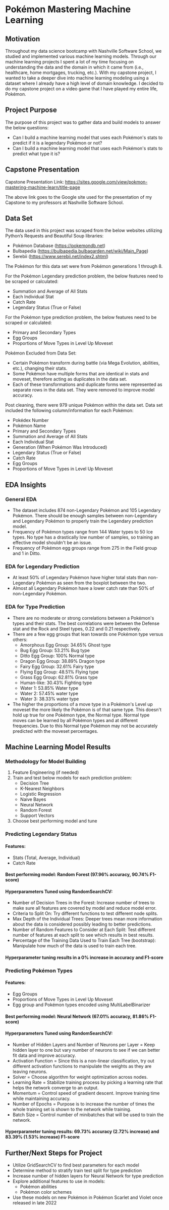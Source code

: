 # Pokémon Mastering Machine Learning

## Motivation
Throughout my data science bootcamp with Nashville Software School, we studied and implemented various machine learning models. Through our machine learning projects I spent a lot of my time focusing on understanding the data and the domain in which it came from (i.e., healthcare, home mortgages, trucking, etc.). With my capstone project, I wanted to take a deeper dive into machine learning modeling using a dataset where I already have a high level of domain knowledge. I decided to do my capstone project on a video game that I have played my entire life, Pokémon.

## Project Purpose
The purpose of this project was to gather data and build models to answer the below questions:
- Can I build a machine learning model that uses each Pokémon's stats to predict if it is a legendary Pokémon or not?
- Can I build a machine learning model that uses each Pokémon's stats to predict what type it is?

## Capstone Presentation
Capstone Presentation Link: https://sites.google.com/view/pokmon-mastering-machine-learn/title-page

The above link goes to the Google site used for the presentation of my Capstone to my professors at Nashville Software School.

## Data Set
The data used in this project was scraped from the below websites utilizing Python’s Requests and Beautiful Soup libraries:
- Pokémon Database (https://pokemondb.net)
- Bulbapedia (https://bulbapedia.bulbagarden.net/wiki/Main_Page)
- Serebii (https://www.serebii.net/index2.shtml)
 
The Pokémon for this data set were from Pokémon generations 1 through 8.

For the Pokémon Legendary prediction problem, the below features need to be scraped or calculated:
- Summation and Average of All Stats
- Each Individual Stat
- Catch Rate
- Legendary Status (True or False)

For the Pokémon type prediction problem, the below features need to be scraped or calculated:
- Primary and Secondary Types
- Egg Groups
- Proportions of Move Types in Level Up Moveset

Pokémon Excluded from Data Set:
- Certain Pokémon transform during battle (via Mega Evolution, abilities, etc.), changing their stats.
- Some Pokémon have multiple forms that are identical in stats and moveset, therefore acting as duplicates in the data set.
- Each of these transformations and duplicate forms were represented as separate rows in the data set. They were removed to improve model accuracy.

Post cleaning, there were 979 unique Pokémon within the data set. Data set included the following column/information for each Pokémon:
- Pokédex Number
- Pokémon Name
- Primary and Secondary Types
- Summation and Average of All Stats
- Each Individual Stat
- Generation (When Pokémon Was Introduced)
- Legendary Status (True or False)
- Catch Rate
- Egg Groups
- Proportions of Move Types in Level Up Moveset 

## EDA Insights
### General EDA
- The dataset includes 874 non-Legendary Pokémon and 105 Legendary Pokémon. There should be enough samples between non-Legendary and Legendary Pokémon to properly train the Legendary prediction model.
- Frequency of Pokémon types range from 144 Water types to 50 Ice types. No type has a drastically low number of samples, so training an effective model shouldn't be an issue.
- Frequency of Pokémon egg groups range from 275 in the Field group and 1 in Ditto.

### EDA for Legendary Prediction
- At least 50% of Legendary Pokémon have higher total stats than non-Legendary Pokémon as seen from the boxplot between the two.
- Almost all Legendary Pokémon have a lower catch rate than 50% of non-Legendary Pokémon.

### EDA for Type Prediction
- There are no moderate or strong correlations between a Pokémon's types and their stats. The best correlations were between the Defense stat and the Rock and Steel types, 0.22 and 0.21 respectively.
- There are a few egg groups that lean towards one Pokémon type versus others:
    - Amorphous Egg Group: 34.65% Ghost type
    - Bug Egg Group: 53.21% Bug type
    - Ditto Egg Group: 100% Normal type
    - Dragon Egg Group: 38.89% Dragon type
    - Fairy Egg Group: 32.61% Fairy type
    - Flying Egg Group: 48.51% Flying type
    - Grass Egg Group: 62.81% Grass type
    - Human-like: 30.43% Fighting type
    - Water 1: 53.85% Water type 
    - Water 2: 57.45% water type
    - Water 3: 38.33% water type
- The higher the proportions of a move type in a Pokémon's Level up moveset the more likely the Pokémon is of that same type. This doesn't hold up true for one Pokémon type, the Normal type. Normal type moves can be learned by all Pokémon types and at different frequencies. Due to this Normal type Pokémon may not be accurately predicted with the moveset percentages.

## Machine Learning Model Results
### Methodology for Model Building
1. Feature Engineering (if needed)
2. Train and test below models for each prediction problem:
    - Decision Tree
    - K-Nearest Neighbors
    - Logistic Regression
    - Naive Bayes
    - Neural Network
    - Random Forest
    - Support Vectors
3.  Choose best performing model and tune

### Predicting Legendary Status
#### Features:
- Stats (Total, Average, Individual)
- Catch Rate

#### Best performing model: Random Forest (97.96% accuracy, 90.74% F1-score)

#### Hyperparameters Tuned using RandomSearchCV: 
- Number of Decision Trees in the Forest: Increase number of trees to make sure all features are covered by model and reduce model error.
- Criteria to Split On: Try different functions to test different node splits.
- Max Depth of the Individual Trees: Deeper trees mean more information about the data is considered possibly leading to better predictions.
- Number of Random Features to Consider at Each Split: Test different number of features at each split to see which results in best results.
- Percentage of the Training Data Used to Train Each Tree (bootstrap): Manipulate how much of the data is used to train each tree.

#### Hyperparameter tuning results in a 0% increase in accuracy and F1-score

### Predicting Pokémon Types
#### Features:
- Egg Groups
- Proportions of Move Types in Level Up Moveset
- Egg group and Pokémon types encoded using MultiLabelBinarizer

#### Best performing model: Neural Network (67.01% accuracy, 81.86% F1-score)

#### Hyperparameters Tuned using RandomSearchCV: 
- Number of Hidden Layers and Number of Neurons per Layer = Keep hidden layer to one but vary number of neurons to see if we can better fit data and improve accuracy.
- Activation Function = Since this is a non-linear classification, try out different activation functions to manipulate the weights as they are leaving neurons. 
- Solver = Choose algorithm for weight optimization across nodes. 
- Learning Rate = Stabilize training process by picking a learning rate that helps the network converge to an output. 
- Momentum = Control speed of gradient descent. Improve training time while maintaining accuracy. 
- Number of Epochs = Purpose is to increase the number of times the whole training set is shown to the network while training. 
- Batch Size = Control number of minibatches that will be used to train the network.

#### Hyperparameter tuning results: 69.73% accuracy (2.72% increase) and 83.39% (1.53% increase) F1-score

## Further/Next Steps for Project
- Utilize GridSearchCV to find best parameters for each model
- Determine method to stratify train test split for type prediction
- Increase number of hidden layers for Neural Network for type prediction
- Explore additional features to use in models:
    - Pokémon abilities
    - Pokémon color schemes
- Use these models on new Pokémon in Pokémon Scarlet and Violet once released in late 2022
